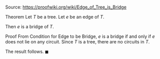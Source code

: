 # 

Source: https://proofwiki.org/wiki/Edge_of_Tree_is_Bridge

Theorem
Let $T$ be a tree.
Let $e$ be an edge of $T$.

Then $e$ is a bridge of $T$.


Proof
From Condition for Edge to be Bridge, $e$ is a bridge if and only if $e$ does not lie on any circuit.
Since $T$ is a tree, there are no circuits in $T$.

The result follows.
$\blacksquare$





